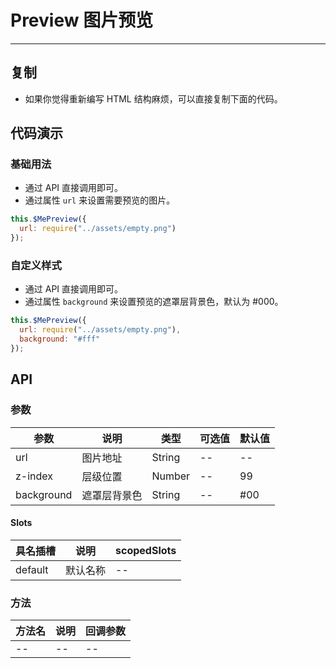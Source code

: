 # Preview 图片预览

----

## 复制

* 如果你觉得重新编写 HTML 结构麻烦，可以直接复制下面的代码。

## 代码演示

### 基础用法

* 通过 API 直接调用即可。
* 通过属性 `url` 来设置需要预览的图片。

```JavaScript
this.$MePreview({
  url: require("../assets/empty.png")
});
```

### 自定义样式

* 通过 API 直接调用即可。
* 通过属性 `background` 来设置预览的遮罩层背景色，默认为 #000。

```JavaScript
this.$MePreview({
  url: require("../assets/empty.png"),
  background: "#fff"
});
```

## API

### 参数

| 参数       | 说明         | 类型   | 可选值 | 默认值 |
|------------|--------------|--------|--------|--------|
| url        | 图片地址     | String | --     | --     |
| z-index    | 层级位置     | Number | --     | 99     |
| background | 遮罩层背景色 | String | --     | #00    |

#### Slots

| 具名插槽 | 说明     | scopedSlots |
|----------|----------|-------------|
| default  | 默认名称 | --          |

### 方法

| 方法名 | 说明 | 回调参数 |
|--------|------|----------|
| --     | --   | --       |
